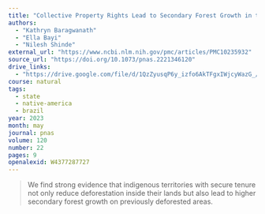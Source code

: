```yaml
---
title: "Collective Property Rights Lead to Secondary Forest Growth in the Brazilian Amazon"
authors:
  - "Kathryn Baragwanath"
  - "Ella Bayi"
  - "Nilesh Shinde"
external_url: "https://www.ncbi.nlm.nih.gov/pmc/articles/PMC10235932"
source_url: "https://doi.org/10.1073/pnas.2221346120"
drive_links:
  - "https://drive.google.com/file/d/1QzZyusqP6y_izfo6AkTFgxIWjcyWazG_/view?usp=drivesdk"
course: natural
tags:
  - state
  - native-america
  - brazil
year: 2023
month: may
journal: pnas
volume: 120
number: 22
pages: 9
openalexid: W4377287727
---
```


> We find strong evidence that indigenous territories with secure tenure not only reduce deforestation inside their lands but also lead to higher secondary forest growth on previously deforested areas.
